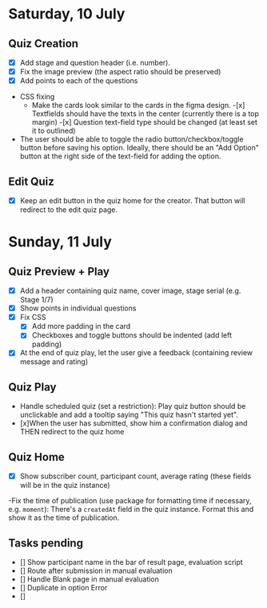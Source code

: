 # Saturday, 10 July

## Quiz Creation

- [x] Add stage and question header (i.e. number).
- [x] Fix the image preview (the aspect ratio should be preserved)
- [x] Add points to each of the questions
- CSS fixing
  - Make the cards look similar to the cards in the figma design. -[x] Textfields should have the texts in the center (currently there is a top margin) -[x] Question text-field type should be changed (at least set it to outlined)
- The user should be able to toggle the radio button/checkbox/toggle button before saving his option. Ideally, there should be an "Add Option" button at the right side of the text-field for adding the option.

## Edit Quiz

- [x] Keep an edit button in the quiz home for the creator. That button will redirect to the edit quiz page.

# Sunday, 11 July

## Quiz Preview + Play

- [x] Add a header containing quiz name, cover image, stage serial (e.g. Stage 1/7)
- [x] Show points in individual questions
- [x] Fix CSS
  - [x] Add more padding in the card
  - [x] Checkboxes and toggle buttons should be indented (add left padding)
- [x] At the end of quiz play, let the user give a feedback (containing review message and rating)

## Quiz Play

- Handle scheduled quiz (set a restriction): Play quiz button should be unclickable and add a tooltip saying "This quiz hasn't started yet".
- [x]When the user has submitted, show him a confirmation dialog and THEN redirect to the quiz home

## Quiz Home

-[x] Show subscriber count, participant count, average rating (these fields will be in the quiz instance)

-Fix the time of publication (use package for formatting time if necessary, e.g. `moment`): There's a `createdAt` field in the quiz instance. Format this and show it as the time of publication.

## Tasks pending

- []  Show participant name in the bar of result page, evaluation script
- []  Route after submission in manual evaluation
- []  Handle Blank page in manual evaluation
- []  Duplicate in option Error
- []